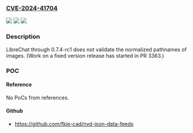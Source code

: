 ### [CVE-2024-41704](https://cve.mitre.org/cgi-bin/cvename.cgi?name=CVE-2024-41704)
![](https://img.shields.io/static/v1?label=Product&message=n%2Fa&color=blue)
![](https://img.shields.io/static/v1?label=Version&message=n%2Fa&color=blue)
![](https://img.shields.io/static/v1?label=Vulnerability&message=n%2Fa&color=brighgreen)

### Description

LibreChat through 0.7.4-rc1 does not validate the normalized pathnames of images. (Work on a fixed version release has started in PR 3363.)

### POC

#### Reference
No PoCs from references.

#### Github
- https://github.com/fkie-cad/nvd-json-data-feeds

